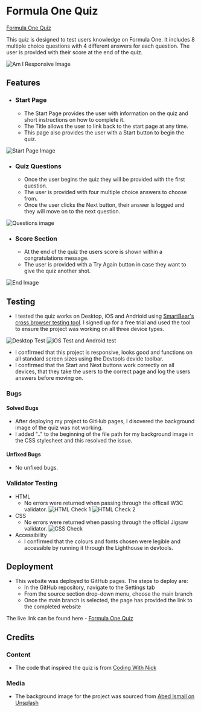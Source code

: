 # Formula One Quiz

[Formula One Quiz](https://siobhaing.github.io/formula1-quiz/index.html)

This quiz is designed to test users knowledge on Formula One. It includes 8 multiple choice questions with 4 different answers for each question. The user is provided with their score at the end of the quiz.

![Am I Responsive Image](/assets/images/amiresponsive.PNG)

## Features

- ### Start Page
    - The Start Page provides the user with information on the quiz and short instructions on how to complete it.
    - The Title allows the user to link back to the start page at any time.
    - This page also provides the user with a Start button to begin the quiz.

![Start Page Image](/assets/images/startpage.PNG)

- ### Quiz Questions
    - Once the user begins the quiz they will be provided with the first question.
    - The user is provided with four multiple choice answers to choose from.
    - Once the user clicks the Next button, their answer is logged and they will move on to the next question.

![Questions image](/assets/images/questionimage.PNG)

- ### Score Section
    - At the end of the quiz the users score is shown within a congratulations message.
    - The user is provided with a Try Again button in case they want to give the quiz another shot.

![End Image](/assets/images/endpage.PNG)

## Testing
- I tested the quiz works on Desktop, iOS and Andrioid using [SmartBear's cross browser testing tool](https://smartbear.com/product/bitbar/). I signed up for a free trial and used the tool to ensure the project was working on all three device types.

![Desktop Test](/assets/images/desktop-test.png)
![iOS Test and Android test](/assets/images/ios-and-android-test.jpg)

- I confirmed that this project is responsive, looks good and functions on all standard screen sizes using the Devtools devide toolbar.
- I confirmed that the Start and Next buttons work correctly on all devices, that they take the users to the correct page and log the users answers before moving on.

### Bugs
#### Solved Bugs
- After deploying my project to GitHub pages, I disovered the background image of the quiz was not working.
- I added ".." to the beginning of the file path for my background image in the CSS stylesheet and this resolved the issue.
#### Unfixed Bugs
- No unfixed bugs.
### Validator Testing
- HTML
    - No errors were returned when passing through the officail W3C validator.
![HTML Check 1](/assets/images/html-check1.PNG)
![HTML Check 2](/assets/images/html-check-2.PNG)
- CSS
    - No errors were returned when passing through the official Jigsaw validator.
![CSS Check](/assets/images/css-test.PNG)
- Accessibility
    - I confirmed that the colours and fonts chosen were legible and accessible by running it through the Lighthouse in devtools.



## Deployment
- This website was deployed to GitHub pages. The steps to deploy are:
    - In the GitHub repository, navigate to the Settings tab
    - From the source section drop-down menu, choose the main branch
    - Once the main branch is selected, the page has provided the link to the completed website

The live link can be found here - [Formula One Quiz](https://siobhaing.github.io/formula1-quiz/index.html)

## Credits
### Content
- The code that inspired the quiz is from [Coding With Nick](https://www.youtube.com/watch?v=CqddbIrEM5I&t=858s)

### Media
- The background image for the project was sourced from [Abed Ismail on Unsplash](https://unsplash.com/photos/S3Xu9cvq2d0)


